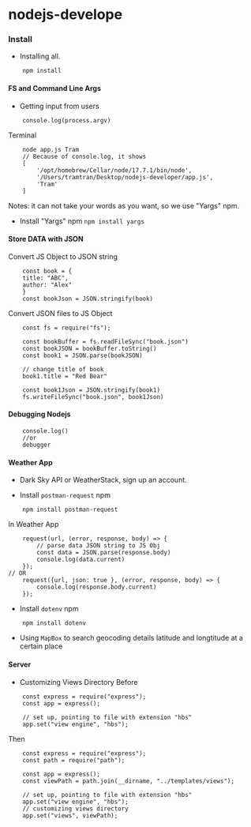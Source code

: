 # nodejs-develope

### Install
- Installing all.
```
    npm install
```
#### FS and Command Line Args
- Getting input from users
```
    console.log(process.argv)
```
Terminal
```
    node app.js Tram 
    // Because of console.log, it shows 
    [
        '/opt/homebrew/Cellar/node/17.7.1/bin/node',
        '/Users/tramtran/Desktop/nodejs-developer/app.js',
        'Tram'
    ]
```
Notes: it can not take your words as you want, so we use "Yargs" npm.
- Install "Yargs" npm ``` npm install yargs ```

#### Store DATA with JSON
Convert JS Object to JSON string
```
    const book = {
    title: "ABC",
    author: "Alex"
    }
    const bookJson = JSON.stringify(book)
```
Convert JSON files to JS Object
```
    const fs = require("fs");
    
    const bookBuffer = fs.readFileSync("book.json")
    const bookJSON = bookBuffer.toString()
    const book1 = JSON.parse(bookJSON)

    // change title of book
    book1.title = "Red Bear"

    const book1Json = JSON.stringify(book1)
    fs.writeFileSync("book.json", book1Json)
```

#### Debugging Nodejs
```
    console.log()
    //or
    debugger
```
#### Weather App
- Dark Sky API or WeatherStack, sign up an account.

- Install `postman-request` npm
```
    npm install postman-request
```
In Weather App
```
    request(url, (error, response, body) => {
        // parse data JSON string to JS Obj
        const data = JSON.parse(response.body)
        console.log(data.current)
    });
// OR
    request({url, json: true }, (error, response, body) => {
        console.log(response.body.current)
    });
```

- Install `dotenv` npm
```
    npm install dotenv
```

- Using `MapBox` to search geocoding details latitude and longtitude at a certain place 

#### Server
- Customizing Views Directory
Before
```
    const express = require("express");
    const app = express();

    // set up, pointing to file with extension "hbs"
    app.set("view engine", "hbs");
```
Then
```
    const express = require("express");
    const path = require("path");

    const app = express();
    const viewPath = path.join(__dirname, "../templates/views");

    // set up, pointing to file with extension "hbs"
    app.set("view engine", "hbs");
    // customizing views directory
    app.set("views", viewPath);
```
